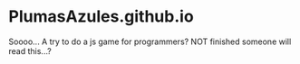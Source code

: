 # PlumasAzules.github.io
Soooo...
A try to do a js game for programmers?
NOT finished
someone will read this...?

